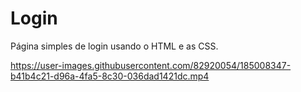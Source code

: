 # Login
Página simples de login usando o HTML e as CSS.


https://user-images.githubusercontent.com/82920054/185008347-b41b4c21-d96a-4fa5-8c30-036dad1421dc.mp4

